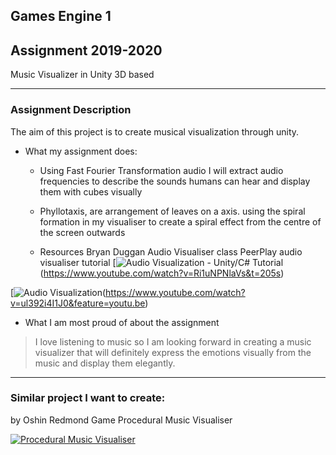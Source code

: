 ## Games Engine 1
## Assignment 2019-2020
Music Visualizer in Unity 3D based
***
### Assignment Description
The aim of this project is to create musical visualization through unity.
* What my assignment does:
    * Using Fast Fourier Transformation audio I will extract audio frequencies to describe the sounds humans can hear and display them with cubes visually

    * Phyllotaxis, are arrangement of leaves on a axis. using the spiral formation in my visualiser to create a spiral effect from the centre of the screen outwards  

  * Resources
    Bryan Duggan Audio Visualiser class
    PeerPlay audio visualiser tutorial
    [![Audio Visualization - Unity/C# Tutorial](https://img.youtube.com/vi/<https://www.youtube.com/watch?v=Ri1uNPNlaVs&t=205s>/sddefault.jpg)(https://www.youtube.com/watch?v=Ri1uNPNlaVs&t=205s)

[![Audio Visualization ](https://i9.ytimg.com/vi/ul392i4I1J0/mq2.jpg?sqp=CMv-5O8F&rs=AOn4CLAO4qo1hlwXMQWeP0LE3SCKLotntw)(https://www.youtube.com/watch?v=ul392i4I1J0&feature=youtu.be)


*  What I am most proud of about the assignment
> I love listening to music so I am looking forward in creating a music visualizer that will definitely express the emotions visually from the music and display them elegantly.
***
### Similar project I want to create:
by Oshin Redmond Game Procedural Music Visualiser

[![Procedural Music Visualiser ](https://img.youtube.com/vi/ZjWBGvVb7Vg/0.jpg)](https://www.youtube.com/watch?v=ZjWBGvVb7Vg&list=PL1n0B6z4e_E5qaYwUOlJ63XI2OR9ty7Bs&index=21)
